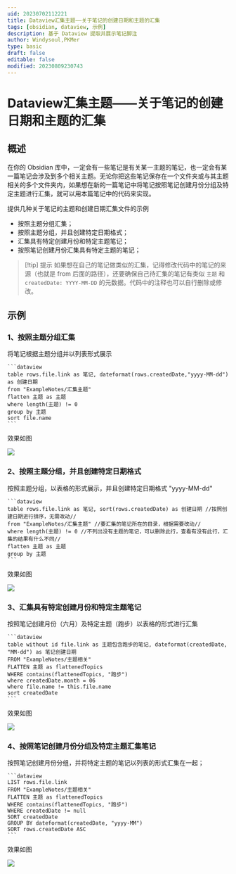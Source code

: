 ```yaml
---
uid: 20230702112221
title: Dataview汇集主题——关于笔记的创建日期和主题的汇集
tags: [obsidian, dataview, 示例]
description: 基于 Dataview 提取并展示笔记脚注
author: Windysoul,PKMer
type: basic
draft: false
editable: false
modified: 20230809230743
---
```


# Dataview汇集主题——关于笔记的创建日期和主题的汇集

## 概述

在你的 Obsidian 库中，一定会有一些笔记是有关某一主题的笔记，也一定会有某一篇笔记会涉及到多个相关主题。无论你把这些笔记保存在一个文件夹或与其主题相关的多个文件夹内，如果想在新的一篇笔记中将笔记按照笔记创建月份分组及特定主题进行汇集，就可以用本篇笔记中的代码来实现。

提供几种关于笔记的主题和创建日期汇集文件的示例

- 按照主题分组汇集；
- 按照主题分组，并且创建特定日期格式；
- 汇集具有特定创建月份和特定主题笔记；
- 按照笔记创建月份汇集具有特定主题的笔记；

> [!tip] 提示
> 如果想在自己的笔记做类似的汇集，记得修改代码中的笔记的来源（也就是 from 后面的路径），还要确保自己待汇集的笔记有类似 `主题` 和 `createdDate: YYYY-MM-DD` 的元数据。代码中的注释也可以自行删除或修改。

## 示例

### 1、按照主题分组汇集

将笔记根据主题分组并以列表形式展示

`````示例代码
```dataview
table rows.file.link as 笔记, dateformat(rows.createdDate,"yyyy-MM-dd") as 创建日期
from "ExampleNotes/汇集主题"
flatten 主题 as 主题
where length(主题) != 0
group by 主题
sort file.name
```
`````

效果如图

![](https://cdn.pkmer.cn/images/202308101025352.png!pkmer)

### 2、按照主题分组，并且创建特定日期格式

按照主题分组，以表格的形式展示，并且创建特定日期格式 "yyyy-MM-dd"

`````示例代码
```dataview
table rows.file.link as 笔记, sort(rows.createdDate) as 创建日期 //按照创建日期进行排序，无需改动//
from "ExampleNotes/汇集主题" //要汇集的笔记所在的目录，根据需要改动//
where length(主题) != 0 //不列出没有主题的笔记，可以删除此行，查看有没有此行，汇集的结果有什么不同//
flatten 主题 as 主题
group by 主题
```
`````

效果如图

![](https://cdn.pkmer.cn/images/202308101026777.png!pkmer)

### 3、汇集具有特定创建月份和特定主题笔记

按照笔记创建月份（六月）及特定主题（跑步）以表格的形式进行汇集

`````示例代码
```dataview
table without id file.link as 主题包含跑步的笔记, dateformat(createdDate, "MM-dd") as 笔记创建日期
FROM "ExampleNotes/主题相关" 
FLATTEN 主题 as flattenedTopics
WHERE contains(flattenedTopics, "跑步") 
where createdDate.month = 06
where file.name != this.file.name
sort createdDate
```
`````

效果如图

![](https://cdn.pkmer.cn/images/202308101026769.png!pkmer)

### 4、按照笔记创建月份分组及特定主题汇集笔记

按照笔记创建月份分组，并将特定主题的笔记以列表的形式汇集在一起；

`````示例代码
```dataview
LIST rows.file.link
FROM "ExampleNotes/主题相关" 
FLATTEN 主题 as flattenedTopics
WHERE contains(flattenedTopics, "跑步") 
WHERE createdDate != null
SORT createdDate
GROUP BY dateformat(createdDate, "yyyy-MM")
SORT rows.createdDate ASC
```
`````

效果如图

![](https://cdn.pkmer.cn/images/202308101026515.png!pkmer)
